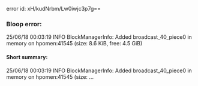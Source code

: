 error id: xH/kudNrbm/Lw0iwjc3p7g==
### Bloop error:

25/06/18 00:03:19 INFO BlockManagerInfo: Added broadcast_40_piece0 in memory on hpomen:41545 (size: 8.6 KiB, free: 4.5 GiB)
#### Short summary: 

25/06/18 00:03:19 INFO BlockManagerInfo: Added broadcast_40_piece0 in memory on hpomen:41545 (size: ...